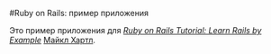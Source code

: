 #Ruby on Rails: пример приложения

Это пример приложения для
[*Ruby on Rails Tutorial: Learn Rails by Example*](http://railstutorial.org/)
[Майкл Хартл](http://michaelhartl.com/).
